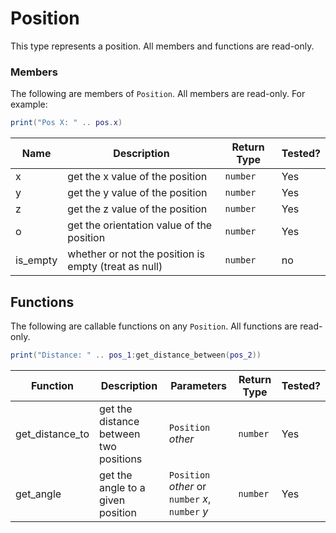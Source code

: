 # Position

This type represents a position. All members and functions are read-only.

### Members

The following are members of `Position`. All members are read-only. For example:

```lua
print("Pos X: " .. pos.x)
```

| Name     | Description                                          | Return Type | Tested? |
| -------- | ---------------------------------------------------- | ----------- | ------- |
| x        | get the x value of the position                      | `number`    | Yes     |
| y        | get the y value of the position                      | `number`    | Yes     |
| z        | get the z value of the position                      | `number`    | Yes     |
| o        | get the orientation value of the position            | `number`    | Yes     |
| is_empty | whether or not the position is empty (treat as null) | `number`    | no      |

## Functions

The following are callable functions on any `Position`. All functions are read-only.

```lua
print("Distance: " .. pos_1:get_distance_between(pos_2))
```

| Function        | Description                            | Parameters                                       | Return Type | Tested? |
| --------------- | -------------------------------------- | ------------------------------------------------ | ----------- | ------- |
| get_distance_to | get the distance between two positions | `Position` _other_                               | `number`    | Yes     |
| get_angle       | get the angle to a given position      | `Position` _other_ or `number` _x_, `number` _y_ | `number`    | Yes     |
